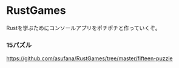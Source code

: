 # RustGames

Rustを学ぶためにコンソールアプリをポチポチと作っていくぞ。



### 15パズル

https://github.com/asufana/RustGames/tree/master/fifteen-puzzle



